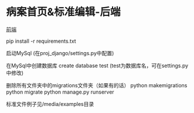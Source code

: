 #  病案首页&标准编辑-后端

[前端](https://github.com/angushushu/medical-record-frontend)

pip install -r requirements.txt

启动MySql (在proj_django/settings.py中配置)

在MySql中创建数据库 create database test (test为数据库名，可在settings.py中修改)

删除所有文件夹中的migrations文件夹（如果有的话）
python makemigrations
python migrate
python manage.py runserver

标准文件例子见/media/examples目录
